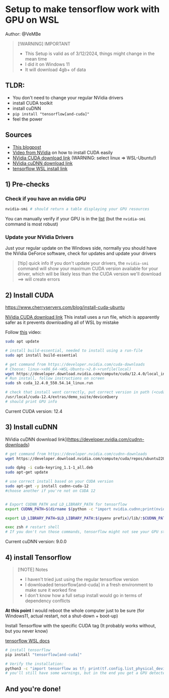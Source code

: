 
# Setup to make tensorflow work with GPU on WSL
Author: @VeMBe


> [!WARNING] IMPORTANT
> - This Setup is valid as of 3/12/2024, things might change in the mean time
> - I did it on Windows 11
> - It will download 4gb+ of data



## TLDR:
- You don't need to change your regular NVidia drivers
- install CUDA toolkit
- install cuDNN
- `pip install "tensorflow[and-cuda]"`
- feel the power

## Sources
- [This blogpost](https://discuss.tensorflow.org/t/tensorflow-2-13-0-does-not-find-gpu-with-cuda-12-1/18939)
- [Video from NVidia](https://www.youtube.com/watch?v=JaHVsZa2jTc) on how to install CUDA easily
- [NVidia CUDA download link](https://developer.nvidia.com/cuda-downloads) (WARNING: select linux => WSL-Ubuntu!)
- [NVidia cuDNN download link](https://developer.nvidia.com/cudnn-downloads)
- [tensorflow WSL install link](https://www.tensorflow.org/install/pip)

## 1) Pre-checks

### Check if you have an nvidia GPU

```bash
nvidia-smi # should return a table displaying your GPU resources
```



You can manually  verify if your GPU is in the [list](https://developer.nvidia.com/cuda-gpus) (but the `nvidia-smi` command is most robust)

### Update your NVidia Drivers
Just your regular update on the Windows side, normally you should have the NVidia GeForce software, check for updates and update your drivers


> [!tip] quick info
> If you don't update your drivers, the `nvidia-smi` command will show your maximum CUDA version available for your driver, which will be likely less than the CUDA version we'll download ==> will create errors


## 2) Install CUDA

https://www.cherryservers.com/blog/install-cuda-ubuntu


[NVidia CUDA download link](https://developer.nvidia.com/cuda-downloads)
This install uses a run file, which is apparently safer as it prevents downloading all of WSL by mistake

Follow [this](https://www.youtube.com/watch?v=JaHVsZa2jTc)  video:
```bash
sudo apt update

# install build-essential, needed to install using a run-file
sudo apt install build-essential

# get command from https://developer.nvidia.com/cuda-downloads
# Choose: linux->x86_64->WSL-Ubuntu->2.0->runfile(local)
wget https://developer.download.nvidia.com/compute/cuda/12.4.0/local_installers/cuda_12.4.0_550.54.14_linux.run
# Run install, follow instructions on screen
sudo sh cuda_12.4.0_550.54.14_linux.run

# check that install went correctly, put correct version in path (<cuda-12.4>)
/usr/local/cuda-12.4/extras/demo_suite/deviceQuery
# should print GPU info
```

Current CUDA version: 12.4

## 3) Install cuDNN

NVidia cuDNN download link](https://developer.nvidia.com/cudnn-downloads)


```bash
# get command from https://developer.nvidia.com/cudnn-downloads
wget https://developer.download.nvidia.com/compute/cuda/repos/ubuntu2204/x86_64/cuda-keyring_1.1-1_all.deb

sudo dpkg -i cuda-keyring_1.1-1_all.deb
sudo apt-get update

# use correct install based on your CUDA version
sudo apt-get -y install cudnn-cuda-12
#choose another if you're not on CUDA 12


# Export CUDNN_PATH and LD_LIBRARY_PATH for tensorflow
export CUDNN_PATH=$(dirname $(python -c "import nvidia.cudnn;print(nvidia.cudnn.__file__)"))

export LD_LIBRARY_PATH=$LD_LIBRARY_PATH:$(pyenv prefix)/lib/:$CUDNN_PATH/lib

exec zsh # restart shell
# If you don't run those commands, tensorflow might not see your GPU still

```

Current cuDNN version: 9.0.0

## 4) install Tensorflow

> [!NOTE] Notes
> - I haven't tried just using the regular tensorflow version
> - I downloaded tensorflow[and-cuda] in a fresh environment to make sure it worked fine
> - I don't know how a full setup install would go in terms of dependency conflicts

**At this point** I would reboot the whole computer just to be sure (for Windows11, actual restart, not a shut-down + boot-up)

Install Tensorflow with the specific CUDA tag (It probably works without, but you never know)

[tensorflow WSL docs](https://www.tensorflow.org/install/pip)
```bash
# install tensorflow
pip install "tensorflow[and-cuda]"

# Verify the installation:
python3 -c "import tensorflow as tf; print(tf.config.list_physical_devices())"
# you'll still have some warnings, but in the end you get a GPU detected
```

## And you're done!

